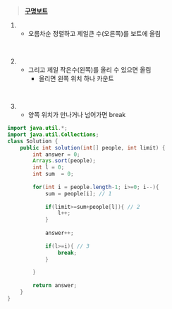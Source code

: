 ﻿
> **[구명보트](https://programmers.co.kr/learn/courses/30/lessons/42885)**
1.
	* 오름차순 정렬하고 제일큰 수(오른쪽)를 보트에 올림


<br/>


2.
	* 그리고 제일 작은수(왼쪽)를 올리 수 있으면 올림
		* 올리면 왼쪽 위치 하나 카운트


<br/>


3.
	* 양쪽 위치가 만나거나 넘어가면 break

```java
import java.util.*;
import java.util.Collections;
class Solution {
    public int solution(int[] people, int limit) {
        int answer = 0;
        Arrays.sort(people);
        int l = 0;
        int sum  = 0;
   
        for(int i = people.length-1; i>=0; i--){
            sum = people[i]; // 1
            
            if(limit>=sum+people[l]){ // 2
                l++;
            }
            
            answer++;
            
            if(l>=i){ // 3
                break;
            }
                
        }
        
        return answer;
    }
}
```

